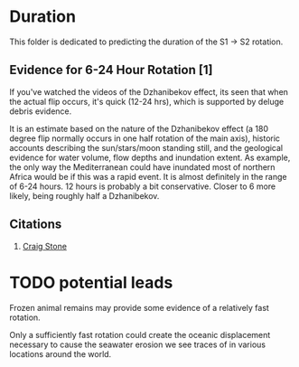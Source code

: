 # Duration

This folder is dedicated to predicting the duration of the S1 -> S2 rotation.

## Evidence for 6-24 Hour Rotation [1]

If you've watched the videos of the Dzhanibekov effect, its seen that when the actual flip occurs, it's quick (12-24 hrs), which is supported by deluge debris evidence.

It is an estimate based on the nature of the Dzhanibekov effect (a 180 degree flip normally occurs in one half rotation of the main axis), historic accounts describing the sun/stars/moon standing still, and the geological evidence for water volume, flow depths and inundation extent. As example, the only way the Mediterranean could have inundated most of northern Africa would be if this was a rapid event. It is almost definitely in the range of 6-24 hours. 12 hours is probably a bit conservative. Closer to 6 more likely, being roughly half a Dzhanibekov.

## Citations

1. [Craig Stone](https://nobulart.com)

# TODO potential leads

Frozen animal remains may provide some evidence of a relatively fast rotation.

Only a sufficiently fast rotation could create the oceanic displacement necessary to cause the seawater erosion we see traces of in various locations around the world.